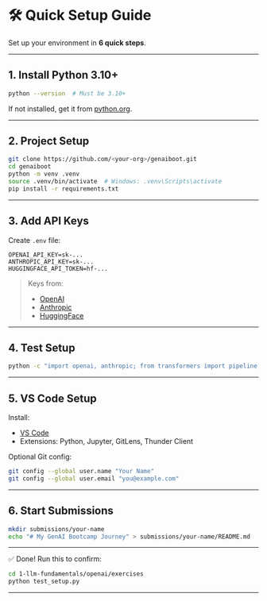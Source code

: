 # 🛠️ Quick Setup Guide

Set up your environment in **6 quick steps**.

---

## 1. Install Python 3.10+

```bash
python --version  # Must be 3.10+
```

If not installed, get it from [python.org](https://www.python.org).

---

## 2. Project Setup

```bash
git clone https://github.com/<your-org>/genaiboot.git
cd genaiboot
python -m venv .venv
source .venv/bin/activate  # Windows: .venv\Scripts\activate
pip install -r requirements.txt
```

---

## 3. Add API Keys

Create `.env` file:

```env
OPENAI_API_KEY=sk-...
ANTHROPIC_API_KEY=sk-...
HUGGINGFACE_API_TOKEN=hf-...
```

> Keys from:
>
> * [OpenAI](https://platform.openai.com)
> * [Anthropic](https://console.anthropic.com)
> * [HuggingFace](https://huggingface.co)

---

## 4. Test Setup

```bash
python -c "import openai, anthropic; from transformers import pipeline; print('✅ All good!')"
```

---

## 5. VS Code Setup

Install:

* [VS Code](https://code.visualstudio.com)
* Extensions: Python, Jupyter, GitLens, Thunder Client

Optional Git config:

```bash
git config --global user.name "Your Name"
git config --global user.email "you@example.com"
```

---

## 6. Start Submissions

```bash
mkdir submissions/your-name
echo "# My GenAI Bootcamp Journey" > submissions/your-name/README.md
```

---

✅ Done! Run this to confirm:

```bash
cd 1-llm-fundamentals/openai/exercises
python test_setup.py
```

---
